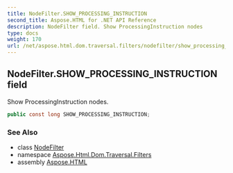 ```yaml
---
title: NodeFilter.SHOW_PROCESSING_INSTRUCTION
second_title: Aspose.HTML for .NET API Reference
description: NodeFilter field. Show ProcessingInstruction nodes
type: docs
weight: 170
url: /net/aspose.html.dom.traversal.filters/nodefilter/show_processing_instruction/
---
```

## NodeFilter.SHOW_PROCESSING_INSTRUCTION field

Show ProcessingInstruction nodes.

```csharp
public const long SHOW_PROCESSING_INSTRUCTION;
```

### See Also

* class [NodeFilter](../)
* namespace [Aspose.Html.Dom.Traversal.Filters](../../nodefilter/)
* assembly [Aspose.HTML](../../../)
